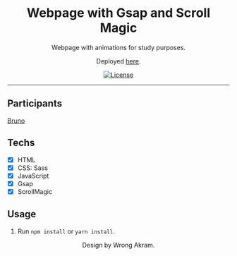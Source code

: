 <h1 align="center">
Webpage with Gsap and Scroll Magic
</h1>

<p align="center">Webpage with animations for study purposes.</p>
<p align="center">Deployed <a href="https://jolly-cori-7cdab4.netlify.app/">here</a>.</p>

<p align="center">
  <a href="https://opensource.org/licenses/MIT">
    <img src="https://img.shields.io/github/license/rocketseat/youtube-clone-twitter?color=%236633cc&logo=mit" alt="License">
  </a>
</p>

<hr>

## Participants

[Bruno](https://github.com/brnmpto)

## Techs

- [x] HTML
- [x] CSS: Sass
- [x] JavaScript
- [x] Gsap
- [x] ScrollMagic

## Usage

1. Run `npm install` or `yarn install`.<br />


<p align="center">Design by Wrong Akram.</p>
